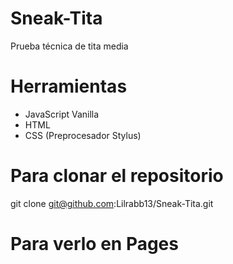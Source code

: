 # Sneak-Tita

Prueba técnica de tita media

# Herramientas

- JavaScript Vanilla
- HTML
- CSS (Preprocesador Stylus)

# Para clonar el repositorio

git clone git@github.com:Lilrabb13/Sneak-Tita.git

# Para verlo en Pages


